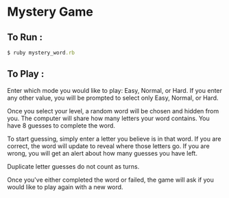 # Mystery Game

## To Run :
``` rb
$ ruby mystery_word.rb
```
## To Play :  
Enter which mode you would like to play: Easy, Normal, or Hard. If you enter any other value, you will be prompted to select only Easy, Normal, or Hard.

Once you select your level, a random word will be chosen and hidden from you. The computer will share how many letters your word contains. You have 8 guesses to complete the word.

To start guessing, simply enter a letter you believe is in that word. If you are correct, the word will update to reveal where those letters go. If you are wrong, you will get an alert about how many guesses you have left.

Duplicate letter guesses do not count as turns.

Once you've either completed the word or failed, the game will ask if you would like to play again with a new word.
